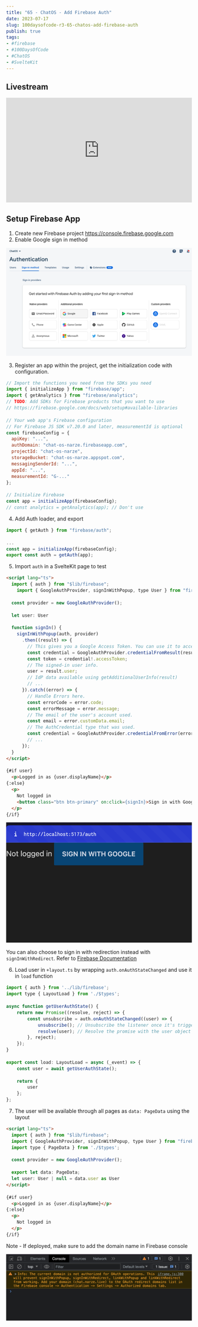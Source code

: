 ```yaml
---
title: "65 - ChatOS - Add Firebase Auth"
date: 2023-07-17
slug: 100daysofcode-r3-65-chatos-add-firebase-auth
publish: true
tags:
- #firebase
- #100DaysOfCode 
- #ChatOS
- #SvelteKit
---
```


## Livestream

<iframe width="100%" style="aspect-ratio: 16 / 9;" src="https://www.youtube.com/embed/Y3768sDYMpE" title="YouTube video player" frameborder="0" allow="accelerometer; autoplay; clipboard-write; encrypted-media; gyroscope; picture-in-picture; web-share" allowfullscreen></iframe>

## Setup Firebase App

1. Create new Firebase project https://console.firebase.google.com
2. Enable Google sign in method 

![](1-Projects/100DaysOfCode-R3/attachments/65%20-%20ChatOS%20-%20Add%20Firebase%20Auth.png)

3. Register an app within the project, get the initialization code with configuration.

```js
// Import the functions you need from the SDKs you need
import { initializeApp } from "firebase/app";
import { getAnalytics } from "firebase/analytics";
// TODO: Add SDKs for Firebase products that you want to use
// https://firebase.google.com/docs/web/setup#available-libraries

// Your web app's Firebase configuration
// For Firebase JS SDK v7.20.0 and later, measurementId is optional
const firebaseConfig = {
  apiKey: "...",
  authDomain: "chat-os-narze.firebaseapp.com",
  projectId: "chat-os-narze",
  storageBucket: "chat-os-narze.appspot.com",
  messagingSenderId: "...",
  appId: "...",
  measurementId: "G-..."
};

// Initialize Firebase
const app = initializeApp(firebaseConfig);
// const analytics = getAnalytics(app); // Don't use
```

4. Add Auth loader, and export

```js
import { getAuth } from "firebase/auth";

...
const app = initializeApp(firebaseConfig);
export const auth = getAuth(app);
```

5. Import `auth` in a SvelteKit page to test

```html
<script lang="ts">
  import { auth } from "$lib/firebase";
	import { GoogleAuthProvider, signInWithPopup, type User } from "firebase/auth";

  const provider = new GoogleAuthProvider();

  let user: User

  function signIn() {
    signInWithPopup(auth, provider)
      .then((result) => {
        // This gives you a Google Access Token. You can use it to access the Google API.
        const credential = GoogleAuthProvider.credentialFromResult(result);
        const token = credential!.accessToken;
        // The signed-in user info.
        user = result.user;
        // IdP data available using getAdditionalUserInfo(result)
        // ...
      }).catch((error) => {
        // Handle Errors here.
        const errorCode = error.code;
        const errorMessage = error.message;
        // The email of the user's account used.
        const email = error.customData.email;
        // The AuthCredential type that was used.
        const credential = GoogleAuthProvider.credentialFromError(error);
        // ...
      });
  }
</script>

{#if user}
  <p>Logged in as {user.displayName}</p>
{:else}
  <p>
    Not logged in
    <button class="btn btn-primary" on:click={signIn}>Sign in with Google</button>
  </p>
{/if}
```

![](1-Projects/100DaysOfCode-R3/attachments/65%20-%20ChatOS%20-%20Add%20Firebase%20Auth-1.png)

You can also choose to sign in with redirection instead with `signInWithRedirect`. Refer to [Firebase Documentation](https://firebase.google.com/docs/auth/web/google-signin)

6. Load user in `+layout.ts` by wrapping `auth.onAuthStateChanged` and use it in `load` function

```js
import { auth } from '../lib/firebase';
import type { LayoutLoad } from './$types';

async function getUserAuthState() {
	return new Promise((resolve, reject) => {
		const unsubscribe = auth.onAuthStateChanged((user) => {
			unsubscribe(); // Unsubscribe the listener once it's triggered
			resolve(user); // Resolve the promise with the user object
		}, reject);
	});
}

export const load: LayoutLoad = async (_event) => {
	const user = await getUserAuthState();

	return {
		user
	};
};
```

7. The user will be available through all pages as `data: PageData` using the layout

```html
<script lang="ts">
  import { auth } from "$lib/firebase";
  import { GoogleAuthProvider, signInWithPopup, type User } from "firebase/auth";
  import type { PageData } from './$types';

  const provider = new GoogleAuthProvider();

  export let data: PageData;
  let user: User | null = data.user as User
</script>

{#if user}
  <p>Logged in as {user.displayName}</p>
{:else}
  <p>
    Not logged in
  </p>
{/if}
```

Note - If deployed, make sure to add the domain name in Firebase console

![](1-Projects/100DaysOfCode-R3/attachments/65%20-%20ChatOS%20-%20Add%20Firebase%20Auth-2.png)